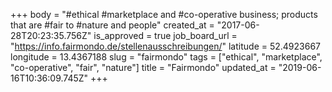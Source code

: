 +++
body = "#ethical #marketplace and #co-operative business; products that are #fair to #nature and people"
created_at = "2017-06-28T20:23:35.756Z"
is_approved = true
job_board_url = "https://info.fairmondo.de/stellenausschreibungen/"
latitude = 52.4923667
longitude = 13.4367188
slug = "fairmondo"
tags = ["ethical", "marketplace", "co-operative", "fair", "nature"]
title = "Fairmondo"
updated_at = "2019-06-16T10:36:09.745Z"
+++
